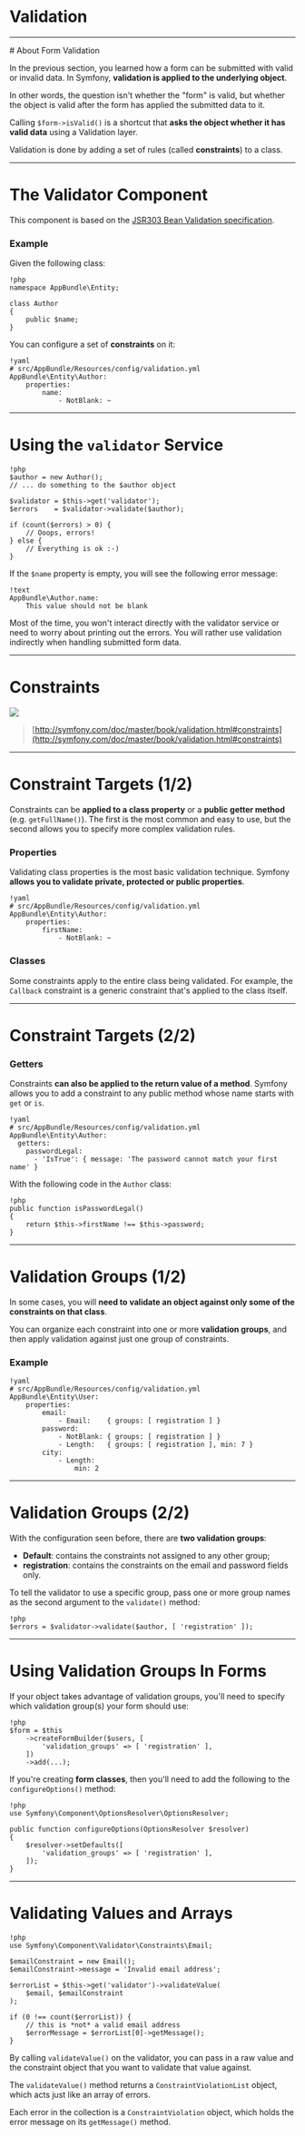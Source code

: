 # Validation

---

# About Form Validation

In the previous section, you learned how a form can be submitted with valid or
invalid data. In Symfony, **validation is applied to the underlying object**.

In other words, the question isn't whether the "form" is valid, but whether the
object is valid after the form has applied the submitted data to it.

Calling `$form->isValid()` is a shortcut that **asks the object whether it has
valid data** using a Validation layer.

Validation is done by adding a set of rules (called **constraints**) to a class.

---

# The Validator Component

This component is based on the [JSR303 Bean Validation
specification](http://jcp.org/en/jsr/detail?id=303).

### Example

Given the following class:

    !php
    namespace AppBundle\Entity;

    class Author
    {
        public $name;
    }

You can configure a set of **constraints** on it:

    !yaml
    # src/AppBundle/Resources/config/validation.yml
    AppBundle\Entity\Author:
        properties:
            name:
                - NotBlank: ~

---

# Using the `validator` Service

    !php
    $author = new Author();
    // ... do something to the $author object

    $validator = $this->get('validator');
    $errors    = $validator->validate($author);

    if (count($errors) > 0) {
        // Ooops, errors!
    } else {
        // Everything is ok :-)
    }

If the `$name` property is empty, you will see the following error message:

    !text
    AppBundle\Author.name:
        This value should not be blank

Most of the time, you won't interact directly with the validator service or need
to worry about printing out the errors. You will rather use validation
indirectly when handling submitted form data.

---

# Constraints

![](../images/symfony_validation_constraints.jpg)

> [http://symfony.com/doc/master/book/validation.html#constraints](http://symfony.com/doc/master/book/validation.html#constraints)

---

# Constraint Targets (1/2)

Constraints can be **applied to a class property** or a **public getter method**
(e.g. `getFullName()`). The first is the most common and easy to use, but the
second allows you to specify more complex validation rules.

### Properties

Validating class properties is the most basic validation technique. Symfony
**allows you to validate private, protected or public properties**.

    !yaml
    # src/AppBundle/Resources/config/validation.yml
    AppBundle\Entity\Author:
        properties:
            firstName:
                - NotBlank: ~

### Classes

Some constraints apply to the entire class being validated. For example, the
`Callback` constraint is a generic constraint that's applied to the class
itself.

---

# Constraint Targets (2/2)

### Getters

Constraints **can also be applied to the return value of a method**. Symfony
allows you to add a constraint to any public method whose name starts with
`get` or `is`.

    !yaml
    # src/AppBundle/Resources/config/validation.yml
    AppBundle\Entity\Author:
      getters:
        passwordLegal:
          - 'IsTrue': { message: 'The password cannot match your first name' }

With the following code in the `Author` class:

    !php
    public function isPasswordLegal()
    {
        return $this->firstName !== $this->password;
    }

---

# Validation Groups (1/2)

In some cases, you will **need to validate an object against only some of the
constraints on that class**.

You can organize each constraint into one or more **validation groups**, and
then apply validation against just one group of constraints.

### Example

    !yaml
    # src/AppBundle/Resources/config/validation.yml
    AppBundle\Entity\User:
        properties:
            email:
                - Email:    { groups: [ registration ] }
            password:
                - NotBlank: { groups: [ registration ] }
                - Length:   { groups: [ registration ], min: 7 }
            city:
                - Length:
                    min: 2

---

# Validation Groups (2/2)

With the configuration seen before, there are **two validation groups**:

* **Default**: contains the constraints not assigned to any other group;
* **registration**: contains the constraints on the email and password fields only.

To tell the validator to use a specific group, pass one or more group names as
the second argument to the `validate()` method:

    !php
    $errors = $validator->validate($author, [ 'registration' ]);

---

# Using Validation Groups In Forms

If your object takes advantage of validation groups, you'll need to specify
which validation group(s) your form should use:

    !php
    $form = $this
        ->createFormBuilder($users, [
            'validation_groups' => [ 'registration' ],
        ])
        ->add(...);

If you're creating **form classes**, then you'll need to add the following to
the `configureOptions()` method:

    !php
    use Symfony\Component\OptionsResolver\OptionsResolver;

    public function configureOptions(OptionsResolver $resolver)
    {
        $resolver->setDefaults([
            'validation_groups' => [ 'registration' ],
        ]);
    }

---

# Validating Values and Arrays

    !php
    use Symfony\Component\Validator\Constraints\Email;

    $emailConstraint = new Email();
    $emailConstraint->message = 'Invalid email address';

    $errorList = $this->get('validator')->validateValue(
        $email, $emailConstraint
    );

    if (0 !== count($errorList)) {
        // this is *not* a valid email address
        $errorMessage = $errorList[0]->getMessage();
    }

By calling `validateValue()` on the validator, you can pass in a raw value and
the constraint object that you want to validate that value against.

The `validateValue()` method returns a `ConstraintViolationList` object, which
acts just like an array of errors.

Each error in the collection is a `ConstraintViolation` object, which holds the
error message on its `getMessage()` method.
